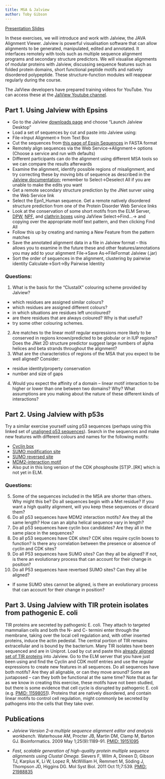 ```yaml
---
title: MSA & Jalview
author: Toby Gibson
---
```


[Presentation Slides](./Norwich-EMBO_PPI-Cell-Reg_Toby_9-15.pdf)

In these exercises, we will introduce and work with Jalview, the JAVA Alignment Viewer. Jalview is powerful visualisation software that can allow alignments to be generated, manipulated, edited and annotated. It interfaces remotely with tools such as multiple sequence alignment programs and secondary structure predictors. We will visualise alignments of modular proteins with Jalview, discussing sequence features such as folded protein domains, short functional peptide motifs and natively disordered polypeptide. These structure-function modules will reappear regularly during the course.

The JalView developers have prepared training videos for YouTube. You can access these at the [JalView Youtube channel](https://www.youtube.com/channel/UCIjpnvZB770yz7ftbrJ0tfw).


## Part 1. Using Jalview with Epsins

-   Go to the Jalview [downloads page](http://www.jalview.org/download.html) and choose “Launch Jalview Desktop”
-   Load a set of sequences by cut and paste into Jalview using:
-   File-\>Input Alignment-\> from Text Box
-   Cut the sequences from [this page of Epsin Sequences](epsins.fasta) in FASTA format
-   Remotely align sequences via the Web Service-\>Alignment-\> options (Choose a service and run with defaults)
-   Different participants can do the alignment using different MSA tools so we can compare the results afterwards
-   Examine the alignment, identify possible regions of misalignment, and try correcting these by moving bits of sequence as described in the [Jalview documentation](http://www.jalview.org/examples/editing.html); remember to Select-\>Deselect All if you are unable to make the edits you want
-   Get a remote secondary structure prediction by the JNet surver using the Web Service link
-   Select the Epn1_Human sequence. Get a remote natively disordered structure prediction from one of the Protein Disorder Web Service links
-   Look at the conservation of some short motifs from the ELM Server, [DPW](http://elm.eu.org/elms/elmPages/LIG_AP2alpha_2.html), [NPF](http://elm.eu.org/elms/elmPages/LIG_EH_1.html), and [clathrin boxes](http://elm.eu.org/elms/elmPages/LIG_Clathr_ClatBox_1.html) using JalView Select-\>Find…-\> and copying over the appropriate motif text pattern, and then clicking Find All
-   Follow this up by creating and naming a New Feature from the pattern matches
-   Save the annotated alignment data in a file in Jalview format – this allows you to examine in the future these and other features/annotations you may add to your alignment File-\>Save As-\>FileFormat Jalview (.jar)
-   Sort the order of sequences in the alignment, clustering by pairwise identity Calculate-\>Sort-\>By Pairwise Identity

### Questions:

1. What is the basis for the “ClustalX” colouring scheme provided by Jalview?
-   which residues are assigned similar colours?
-   which residues are assigned different colours?
-   in which situations are residues left uncoloured?
-   are there residues that are always coloured? Why is that useful?
-   try some other colouring schemes.
2. Are matches to the linear motif regular expressions more likely to be conserved in regions known/predicted to be globular or in IUP regions? Does the JNet 2D structure predictor suggest large numbers of alpha helices and beta strands throughout the alignment?
3. What are the characteristics of regions of the MSA that you expect to be well aligned? Consider:
-   residue identity/property conservation
-   number and size of gaps
4. Would you expect the affinity of a domain – linear motif interaction to be higher or lower than one between two domains? Why? What assumptions are you making about the nature of these different kinds of interactions?

## Part 2. Using Jalview with p53s

Try a similar exercise yourself using p53 sequences (perhaps using this linked set of [unaligned p53 sequences](p53.fasta)). Search in the sequences and make new features with different colours and names for the following motifs:
-   [Cyclin box](http://elm.eu.org/elms/elmPages/DOC_CYCLIN_1.html)
-   [SUMO modification site](http://elm.eu.org/elmPages/MOD_SUMO.html)
-   [SUMO reversed site](http://elm.eu.org/elms/MOD_SUMO_rev_2.html)
-   [MDM2-interaction motif](http://elm.eu.org/elms/DEG_MDM2_SWIB_1)
-   Also put in this long version of the CDK phosphosite [ST]P..[RK] which is not yet in ELM.

### Questions:

5. Some of the sequences included in the MSA are shorter than others. Why might this be? Do all sequences begin with a Met residue? If you want a high quality alignment, will you keep these sequences or discard them?
6. Do all p53 sequences have MDM2 interaction motifs? Are they all the same length? How can an alpha helical sequence vary in length?
7. Do all p53 sequences have cyclin box candidates? Are they all in the same place in the sequences?
8. Do all p53 sequences have CDK sites? CDK sites require cyclin boxes to function? Is there any correlation between the presence or absence of cyclin and CDK sites?
9. Do all P53 sequences have SUMO sites? Can they all be aligned? If not, is there an evolutionary process that can account for their change in position?
9. Do all P53 sequences have revertsed SUMO sites? Can they all be aligned? 
-   If some SUMO sites cannot be aligned, is there an evolutionary process that can account for their change in position?

## Part 3. Using Jalview with TIR protein isolates from pathogenic E. coli

TIR proteins are secreted by pathogenic E. coli. They attach to targeted mammalian cells and both the N- and C- termini enter through the membrane, taking over the local cell regulation and, with other inserted proteins, induce the actin pedestal. The central portion of TIR remains extracellular and is bound by the bacterium. Many TIR isolates have been sequenced and are in Uniprot. Load by cut and paste this [already aligned set of TIR proteins](tir.fasta) into Jalview. Go to the ELM server that you have just been using and find the Cyclin and CDK motif entries and use the regular expressions to create new features in all sequences. Do all sequences have both motifs? Are they all alignable, or can they move around? Some are juxtaposed – can they both be functional at the same time? Note that as far as we know in creating this exercise, these motifs have not been studied, but there is some evidence that cell cycle is disrupted by pathogenic E. coli (e.g. [PMID: 11598051](http://www.ncbi.nlm.nih.gov/pubmed/11598051)). Proteins that are natively disordered, and contain linear motifs to control cell regulation, might commonly be secreted by pathogens into the cells that they take over.

## Publications

- *Jalview Version 2–a multiple sequence alignment editor and analysis workbench.*
 Waterhouse AM, Procter JB, Martin DM, Clamp M, Barton GJ. Bioinformatics. 2009 May 1;25(9):1189-91.
 [PMID: 19151095](http://www.ncbi.nlm.nih.gov/pubmed/19151095)

- *Fast, scalable generation of high-quality protein multiple sequence alignments using Clustal Omega.*
 Sievers F, Wilm A, Dineen D, Gibson TJ, Karplus K, Li W, Lopez R, McWilliam H, Remmert M, Söding J, Thompson JD, Higgins DG. Mol Syst Biol. 2011 Oct 11;7:539.
 [PMID: 21988835](http://www.ncbi.nlm.nih.gov/pubmed/21988835)

